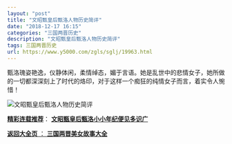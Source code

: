 ```yaml
---
layout: "post"
title: "文昭甄皇后甄洛人物历史简评"
date: "2018-12-17 16:15"
categories: "三国两晋历史"
description: "文昭甄皇后甄洛人物历史简评"
tags: 三国两晋历史
url: https://www.y5000.com/zgls/sglj/19963.html
---
```






甄洛瑰姿艳逸，仪静体闲，柔情绰态，媚于言语。她是乱世中的悲情女子，她所做的一切都深深刻上了时代的烙印，对于这样一个痴狂的纯情女子而言，着实令人惋惜！

![文昭甄皇后甄洛人物历史简评](/uploads/allimg/170427/6-1F42G5014AP.JPG)

[**精彩连载推荐**](https://www.y5000.com/zgls/sglj/19964.html)：
**[文昭甄皇后甄洛小小年纪便见多识广](https://www.y5000.com/zgls/sglj/19964.html)**

[**返回大全页** ： **三国两晋美女故事大全**](https://www.y5000.com/zgls/sglj/19752.html)
